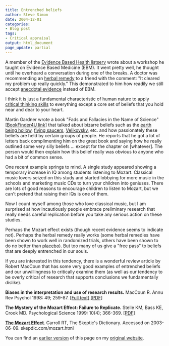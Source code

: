 ```yaml
---
title: Entrenched beliefs
author: Steve Simon
date: 2004-12-01
categories:
- Blog post
tags:
- Critical appraisal
output: html_document
page_update: partial
---
```

A member of the [Evidence Based Health
listserv](http://www.jiscmail.ac.uk/lists/evidence-based-health.html)
wrote about a workshop he taught on Evidence Based Medicine (EBM). It
went pretty well, he thought until he overheard a conversation during
one of the breaks. A doctor was recommending an [herbal
remedy](http://en.wikipedia.org/wiki/Herbalism) to a friend with the
comment: "It cleared my problem up really quickly." This demonstrated
to him how readily we still accept [anecdotal
evidence](http://en.wikipedia.org/wiki/Anecdotal_evidence) instead of
EBM.

I think it is just a fundamental characteristic of human nature to apply
[critical thinking
skills](http://en.wikipedia.org/wiki/Critical_thinking) to everything
except a core set of beliefs that you hold near and dear to your heart.

Martin Gardner wrote a book "Fads and Fallacies in the Name of
Science" [\[BookFinder4U
link\]](http://www.bookfinder4u.com/detail/0486203948.html) that talked
about bizarre beliefs such as the [earth being
hollow](http://en.wikipedia.org/wiki/Hollow_earth), [flying
saucers](http://en.wikipedia.org/wiki/Flying_saucers),
[Velikovsky](http://en.wikipedia.org/wiki/Immanuel_Velikovsky), etc. and
how passionately these beliefs are held by certain groups of people. He
reports that he got a lot of letters back complimenting him on the great
book and saying how he really outlined some very silly beliefs \...
except for the chapter on \[whatever\]. The person would then explain
how this belief really was obvious to anyone who had a bit of common
sense.

One recent example springs to mind. A single study appeared showing a
temporary increase in IQ among students listening to Mozart. Classical
music lovers seized on this study and started lobbying for more music in
the schools and marketing music CDs to turn your children into geniuses.
There are lots of good reasons to encourage children to listen to
Mozart, but we can't pretend that raising their IQs is one of them.

Now I count myself among those who love classical music, but I am
surprised at how incautiously people embrace preliminary research that
really needs careful replication before you take any serious action on
these studies.

Perhaps the Mozart effect exists (though recent evidence seems to
indicate not). Perhaps the herbal remedy really works (some herbal
remedies have been shown to work well in randomized trials, others have
been shown to do no better than
[placebo](http://en.wikipedia.org/wiki/Placebo_effect)). But too many of
us give a "free pass" to beliefs that are deeply entrenched in our
souls.

If you are interested in this tendency, there is a wonderful review
article by Robert MacCoun that has some very good examples of entrenched
beliefs and our unwillingness to critically examine them (as well as our
tendency to be overly critical of research that supports conclusions we
fundamentally dislike).

**Biases in the interpretation and use of research results.** MacCoun R.
Annu Rev Psychol 1998: 49; 259-87. [\[Full
text\]](http://socrates.berkeley.edu/~maccoun/ar_bias.html)
[\[PDF\]](http://ist-socrates.berkeley.edu/~maccoun/MacCoun_AnnualReview98.pdf)

**The Mystery of the Mozart Effect: Failure to Replicate.** Stelle KM,
Bass KE, Crook MD. Psychological Science 1999: 10(4); 366-369.
[\[PDF\]](http://www.acs.appstate.edu/dept/psych/Documents/Mozart_PS.pdf)

**[The Mozart Effect](http://skepdic.com/mozart.html)**. Carroll RT, The
Skeptic's Dictionary. Accessed on 2003-06-09. skepdic.com/mozart.html

You can find an [earlier version](http://www.pmean.com/04/EntrenchedBeliefs.html) of this page on my [original website](http://www.pmean.com/original_site.html).
